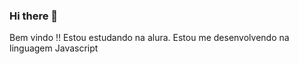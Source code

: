### Hi there 👋
Bem vindo !! Estou estudando na alura. Estou me desenvolvendo na linguagem Javascript
<!--estou
**larithebest/larithebest** is a ✨ _special_ ✨ repository because its `README.md` (this file) appears on your GitHub profile.
lari santos
Here are some ideas to get you started:
 me desenvolvendo na linguagem Javascript
- 🔭 I’m currentestouly working on ...
- 🌱 I’m currently learning ...
- 👯 I’m looking to collaborate on ...
- 🤔 I’m looking for help with ...
- 💬 Ask me about ...
- 📫 How to reach me: ...
- 😄 Pronouns: ...
- ⚡ Fun fact: ...
-->

